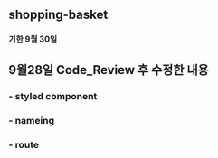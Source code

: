 ## shopping-basket  

#### 기한 9월 30일  

## 9월28일 Code_Review 후 수정한 내용  

### - styled component
### - nameing
### - route